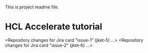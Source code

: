 This is project readme file.
# HCL Accelerate tutorial
<Repository changes for Jira card "issue-1" (jket-5) ...>
<Repository changes for Jira card "issue-2" (jket-6) ...>
